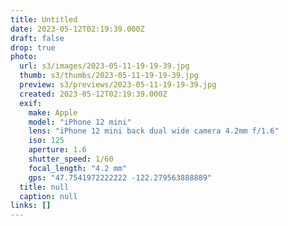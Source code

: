 ```yaml
---
title: Untitled
date: 2023-05-12T02:19:39.000Z
draft: false
drop: true
photo:
  url: s3/images/2023-05-11-19-19-39.jpg
  thumb: s3/thumbs/2023-05-11-19-19-39.jpg
  preview: s3/previews/2023-05-11-19-19-39.jpg
  created: 2023-05-12T02:19:39.000Z
  exif:
    make: Apple
    model: "iPhone 12 mini"
    lens: "iPhone 12 mini back dual wide camera 4.2mm f/1.6"
    iso: 125
    aperture: 1.6
    shutter_speed: 1/60
    focal_length: "4.2 mm"
    gps: "47.7541972222222 -122.279563888889"
  title: null
  caption: null
links: []
---
```

